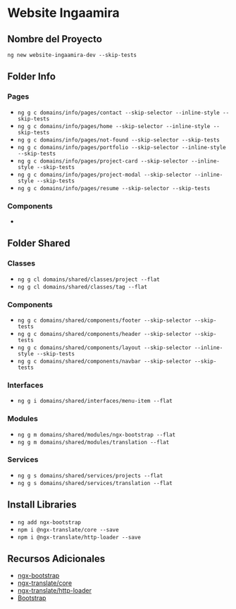 # Website Ingaamira

## Nombre del Proyecto
`ng new website-ingaamira-dev --skip-tests`

## Folder Info

  ### Pages
  - `ng g c domains/info/pages/contact --skip-selector --inline-style --skip-tests`
  - `ng g c domains/info/pages/home --skip-selector --inline-style --skip-tests`
  - `ng g c domains/info/pages/not-found --skip-selector --skip-tests`
  - `ng g c domains/info/pages/portfolio --skip-selector --inline-style --skip-tests`
  - `ng g c domains/info/pages/project-card --skip-selector --inline-style --skip-tests`
  - `ng g c domains/info/pages/project-modal --skip-selector --inline-style --skip-tests`
  - `ng g c domains/info/pages/resume --skip-selector --skip-tests`

  ### Components
  - 

## Folder Shared

  ### Classes
  - `ng g cl domains/shared/classes/project --flat`
  - `ng g cl domains/shared/classes/tag --flat`

  ### Components
  - `ng g c domains/shared/components/footer --skip-selector --skip-tests`
  - `ng g c domains/shared/components/header --skip-selector --skip-tests`
  - `ng g c domains/shared/components/layout --skip-selector --inline-style --skip-tests`
  - `ng g c domains/shared/components/navbar --skip-selector --skip-tests`

  ### Interfaces
  - `ng g i domains/shared/interfaces/menu-item --flat`

  ### Modules
  - `ng g m domains/shared/modules/ngx-bootstrap --flat`
  - `ng g m domains/shared/modules/translation --flat`

  ### Services
  - `ng g s domains/shared/services/projects --flat`
  - `ng g s domains/shared/services/translation --flat`


## Install Libraries
- `ng add ngx-bootstrap`
- `npm i @ngx-translate/core --save`
- `npm i @ngx-translate/http-loader --save`


## Recursos Adicionales
- [ngx-bootstrap](https://valor-software.com/ngx-bootstrap/#/documentation)
- [ngx-translate/core](https://github.com/ngx-translate/core)
- [ngx-translate/http-loader](https://www.npmjs.com/package/@ngx-translate/http-loader)
- [Bootstrap](https://getbootstrap.com/)
